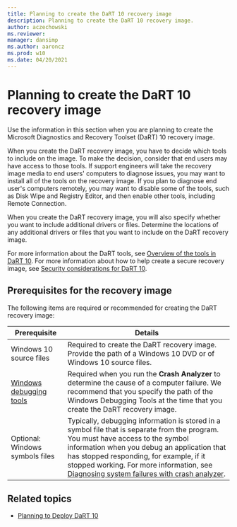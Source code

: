 ```yaml
---
title: Planning to create the DaRT 10 recovery image
description: Planning to create the DaRT 10 recovery image.
author: aczechowski
ms.reviewer: 
manager: dansimp
ms.author: aaroncz
ms.prod: w10
ms.date: 04/20/2021
---
```


# Planning to create the DaRT 10 recovery image

Use the information in this section when you are planning to create the Microsoft Diagnostics and Recovery Toolset (DaRT) 10 recovery image.

When you create the DaRT recovery image, you have to decide which tools to include on the image. To make the decision, consider that end users may have access to those tools. If support engineers will take the recovery image media to end users' computers to diagnose issues, you may want to install all of the tools on the recovery image. If you plan to diagnose end user's computers remotely, you may want to disable some of the tools, such as Disk Wipe and Registry Editor, and then enable other tools, including Remote Connection.

When you create the DaRT recovery image, you will also specify whether you want to include additional drivers or files. Determine the locations of any additional drivers or files that you want to include on the DaRT recovery image.

For more information about the DaRT tools, see [Overview of the tools in DaRT 10](overview-of-the-tools-in-dart-10.md). For more information about how to help create a secure recovery image, see [Security considerations for DaRT 10](security-considerations-for-dart-10.md).

## Prerequisites for the recovery image

The following items are required or recommended for creating the DaRT recovery image:

| Prerequisite | Details |
| ------------ | ------- |
| Windows 10 source files | Required to create the DaRT recovery image. Provide the path of a Windows 10 DVD or of Windows 10 source files. |
| [Windows debugging tools](/windows-hardware/drivers/debugger/) | Required when you run the **Crash Analyzer** to determine the cause of a computer failure. We recommend that you specify the path of the Windows Debugging Tools at the time that you create the DaRT recovery image. |
| Optional: Windows symbols files | Typically, debugging information is stored in a symbol file that is separate from the program. You must have access to the symbol information when you debug an application that has stopped responding, for example, if it stopped working. For more information, see [Diagnosing system failures with crash analyzer](diagnosing-system-failures-with-crash-analyzer-dart-10.md). |

## Related topics

- [Planning to Deploy DaRT 10](planning-to-deploy-dart-10.md)
